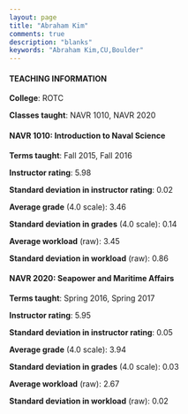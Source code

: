 ```yaml
---
layout: page
title: "Abraham Kim" 
comments: true
description: "blanks"
keywords: "Abraham Kim,CU,Boulder"
---
```

<head>
<script src="https://ajax.googleapis.com/ajax/libs/jquery/2.1.3/jquery.min.js"></script>
<script src="https://dl.dropboxusercontent.com/s/pc42nxpaw1ea4o9/highcharts.js?dl=0"></script>
<!-- <script src="../assets/js/highcharts.js"></script> -->
<style type="text/css">@font-face {
	font-family: "Bebas Neue";
	src: url(https://www.filehosting.org/file/details/544349/BebasNeue Regular.otf) format("opentype");
	}
	h1.Bebas { 
		font-family: "Bebas Neue", Verdana, Tahoma;
	}
</style>
</head>
	   
#### TEACHING INFORMATION

**College**: ROTC

**Classes taught**: NAVR 1010, NAVR 2020

#### NAVR 1010: Introduction to Naval Science

**Terms taught**: Fall 2015, Fall 2016

**Instructor rating**: 5.98

**Standard deviation in instructor rating**: 0.02

**Average grade** (4.0 scale): 3.46

**Standard deviation in grades** (4.0 scale): 0.14

**Average workload** (raw): 3.45

**Standard deviation in workload** (raw): 0.86

#### NAVR 2020: Seapower and Maritime Affairs

**Terms taught**: Spring 2016, Spring 2017

**Instructor rating**: 5.95

**Standard deviation in instructor rating**: 0.05

**Average grade** (4.0 scale): 3.94

**Standard deviation in grades** (4.0 scale): 0.03

**Average workload** (raw): 2.67

**Standard deviation in workload** (raw): 0.02

